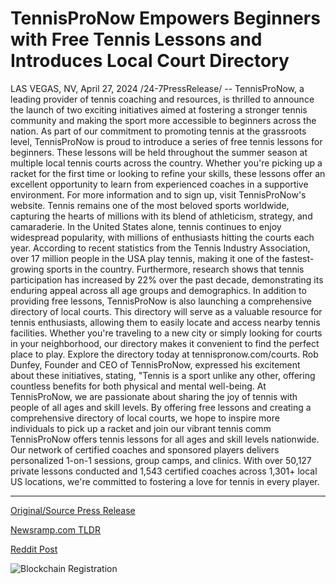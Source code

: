# TennisProNow Empowers Beginners with Free Tennis Lessons and Introduces Local Court Directory

LAS VEGAS, NV, April 27, 2024 /24-7PressRelease/ -- TennisProNow, a leading provider of tennis coaching and resources, is thrilled to announce the launch of two exciting initiatives aimed at fostering a stronger tennis community and making the sport more accessible to beginners across the nation.  As part of our commitment to promoting tennis at the grassroots level, TennisProNow is proud to introduce a series of free tennis lessons for beginners. These lessons will be held throughout the summer season at multiple local tennis courts across the country. Whether you're picking up a racket for the first time or looking to refine your skills, these lessons offer an excellent opportunity to learn from experienced coaches in a supportive environment. For more information and to sign up, visit TennisProNow's website.  Tennis remains one of the most beloved sports worldwide, capturing the hearts of millions with its blend of athleticism, strategy, and camaraderie. In the United States alone, tennis continues to enjoy widespread popularity, with millions of enthusiasts hitting the courts each year. According to recent statistics from the Tennis Industry Association, over 17 million people in the USA play tennis, making it one of the fastest-growing sports in the country. Furthermore, research shows that tennis participation has increased by 22% over the past decade, demonstrating its enduring appeal across all age groups and demographics.  In addition to providing free lessons, TennisProNow is also launching a comprehensive directory of local courts. This directory will serve as a valuable resource for tennis enthusiasts, allowing them to easily locate and access nearby tennis facilities. Whether you're traveling to a new city or simply looking for courts in your neighborhood, our directory makes it convenient to find the perfect place to play. Explore the directory today at tennispronow.com/courts.  Rob Dunfey, Founder and CEO of TennisProNow, expressed his excitement about these initiatives, stating, "Tennis is a sport unlike any other, offering countless benefits for both physical and mental well-being. At TennisProNow, we are passionate about sharing the joy of tennis with people of all ages and skill levels. By offering free lessons and creating a comprehensive directory of local courts, we hope to inspire more individuals to pick up a racket and join our vibrant tennis comm  TennisProNow offers tennis lessons for all ages and skill levels nationwide. Our network of certified coaches and sponsored players delivers personalized 1-on-1 sessions, group camps, and clinics. With over 50,127 private lessons conducted and 1,543 certified coaches across 1,301+ local US locations, we're committed to fostering a love for tennis in every player. 

---

[Original/Source Press Release](https://www.24-7pressrelease.com/press-release/510420/tennispronow-empowers-beginners-with-free-tennis-lessons-and-introduces-local-court-directory)
                    

[Newsramp.com TLDR](None) 



[Reddit Post](https://www.reddit.com/r/newsramp/comments/1ce8d70/tennispronow_launches_exciting_initiatives_to/) 



![Blockchain Registration](https://cdn.newsramp.app/24-7PressRelease/qrcode/244/27/vastzp1a.webp)